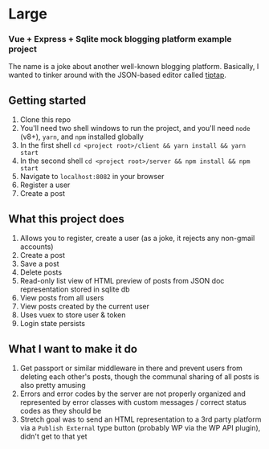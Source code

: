 # Large
### Vue + Express + Sqlite mock blogging platform example project

The name is a joke about another well-known blogging platform. Basically, I wanted to tinker around with the JSON-based editor called [tiptap](https://tiptap.scrumpy.io/).

## Getting started

1. Clone this repo
1. You'll need two shell windows to run the project, and you'll need `node` (v8+), `yarn`, and `npm` installed globally
1. In the first shell `cd <project root>/client && yarn install && yarn start`
1. In the second shell `cd <project root>/server && npm install && npm start`
1. Navigate to `localhost:8082` in your browser
1. Register a user
1. Create a post

## What this project does

1. Allows you to register, create a user (as a joke, it rejects any non-gmail accounts)
1. Create a post
1. Save a post
1. Delete posts
1. Read-only list view of HTML preview of posts from JSON doc representation stored in sqlite db
1. View posts from all users
1. View posts created by the current user
1. Uses vuex to store user & token
1. Login state persists

## What I want to make it do

1. Get passport or similar middleware in there and prevent users from deleting each other's posts, though the communal sharing of all posts is also pretty amusing
1. Errors and error codes by the server are not properly organized and represented by error classes with custom messages / correct status codes as they should be
1. Stretch goal was to send an HTML representation to a 3rd party platform via a `Publish External` type button (probably WP via the WP API plugin), didn't get to that yet

